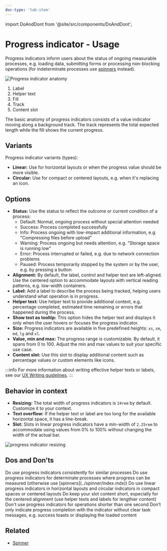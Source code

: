 ```yaml
---
doc-type: 'tab-item'
---
```


import DoAndDont from '@site/src/components/DoAndDont';

# Progress indicator - Usage

Progress indicators inform users about the status of ongoing measurable processes, e.g. loading data, submitting forms or processing non-blocking operations (for indeterminate processes use [spinners](../spinner/index.mdx) instead).

![Progress indicator anatomy](https://www.figma.com/design/wEptRgAezDU1z80Cn3eZ0o/iX-Documentation-illustrations?node-id=2094-345&t=pq3AmdWOVOjIx4S4-4)

1. Label
2. Helper text
3. Fill
4. Track
5. Content slot

The basic anatomy of progress indicators consists of a value indicator moving along a background track. The track represents the total expected length while the fill shows the current progress.

## Variants

Progress indicator variants (types):
- **Linear:** Use for horizontal layouts or when the progress value should be more visible.
- **Circular:** Use for compact or centered layouts, e.g. when it's replacing an icon. 

## Options

- **Status:** Use the status to reflect the outcome or current condition of a process:
	- Default: Normal, ongoing process without special attention needed
	- Success: Process completed successfully
	- Info: Process ongoing with low-impact additional information, e.g. "Compressing files before upload"
	- Warning: Process ongoing but needs attention, e.g. "Storage space is running low"
	- Error: Process interrupted or failed, e.g. due to network connection problems
	- Paused: Process temporarily stopped by the system or by the user, e.g. by pressing a button
- **Alignment:** By default, the label, control and helper text are left-aligned. Use the centered option to accommodate layouts with vertical reading patterns, e.g. low-width containers.
- **Label:** Add a label to describe the process being tracked, helping users understand what operation is in progress.
- **Helper text:** Use helper text to provide additional context, e.g. percentage completed, estimated time remaining or errors that happened during the process.
- **Show text as tooltip:** This option hides the helper text and displays it only when the user hovers or focuses the progress indicator.
- **Size:** Progress indicators are available in five predefined heights: `xs`, `sm`, `md`, `lg` and `xl`.
- **Value, min and max:** The progress range is customizable. By default, it spans from 0 to 100. Adjust the min and max values to suit your specific use case.
- **Content slot:** Use this slot to display additional content such as percentage values or custom elements like icons.

:::info
For more information about writing effective helper texts or labels, see our [UX Writing guidelines](../../guidelines/language/basics.md).
:::
## Behavior in context

- **Resizing:** The total width of progress indicators is `24rem` by default. Customize it to your context.
- **Text overflow:** If the helper text or label are too long for the available horizontal space, it has a line-break.
- **Slot:** Slots in linear progress indicators have a min-width of `2.25rem` to accommodate using values from 0% to 100% without changing the width of the actual bar. 

![progress indicator resizing](https://www.figma.com/design/wEptRgAezDU1z80Cn3eZ0o/iX-Documentation-illustrations?node-id=5650-16162&t=pq3AmdWOVOjIx4S4-4)

## Dos and Don’ts

<DoAndDont>
  <DoAndDont.Do>
    <DoAndDont.Item>Do use progress indicators consistently for similar processes</DoAndDont.Item>
    <DoAndDont.Item>Do use progress indicators for determinate processes where progress can be measured (otherwise use [spinners](../spinner/index.mdx))</DoAndDont.Item>
    <DoAndDont.Item>Do use linear progress indicators in horizontal layouts and circular indicators in compact spaces or centered layouts</DoAndDont.Item> 
	<DoAndDont.Item>Do keep your slot content short, especially for the centered alignment (use helper texts and labels for lengthier content)</DoAndDont.Item>
  </DoAndDont.Do>
  <DoAndDont.Dont>
    <DoAndDont.Item>Don't use progress indicators for operations shorter than one second</DoAndDont.Item>
    <DoAndDont.Item>Don’t only indicate progress completion with the indicator without clear task messages, e.g. success toasts or displaying the loaded content</DoAndDont.Item>
  </DoAndDont.Dont>
</DoAndDont>


## Related

- [Spinner](../spinner)
